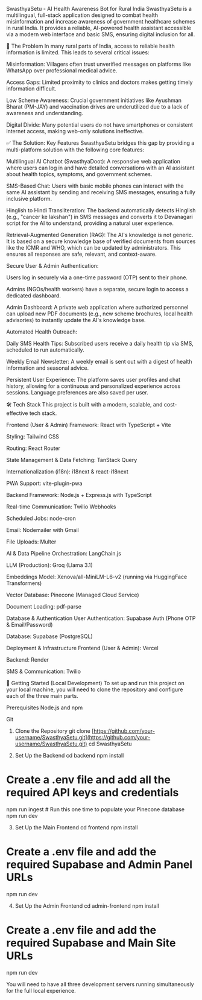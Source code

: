 SwasthyaSetu - AI Health Awareness Bot for Rural India
SwasthyaSetu is a multilingual, full-stack application designed to combat health misinformation and increase awareness of government healthcare schemes in rural India. It provides a reliable, AI-powered health assistant accessible via a modern web interface and basic SMS, ensuring digital inclusion for all.


🎯 The Problem
In many rural parts of India, access to reliable health information is limited. This leads to several critical issues:

Misinformation: Villagers often trust unverified messages on platforms like WhatsApp over professional medical advice.

Access Gaps: Limited proximity to clinics and doctors makes getting timely information difficult.

Low Scheme Awareness: Crucial government initiatives like Ayushman Bharat (PM-JAY) and vaccination drives are underutilized due to a lack of awareness and understanding.

Digital Divide: Many potential users do not have smartphones or consistent internet access, making web-only solutions ineffective.

✅ The Solution: Key Features
SwasthyaSetu bridges this gap by providing a multi-platform solution with the following core features:

Multilingual AI Chatbot (SwasthyaDoot): A responsive web application where users can log in and have detailed conversations with an AI assistant about health topics, symptoms, and government schemes.

SMS-Based Chat: Users with basic mobile phones can interact with the same AI assistant by sending and receiving SMS messages, ensuring a fully inclusive platform.

Hinglish to Hindi Transliteration: The backend automatically detects Hinglish (e.g., "cancer ke lakshan") in SMS messages and converts it to Devanagari script for the AI to understand, providing a natural user experience.

Retrieval-Augmented Generation (RAG): The AI's knowledge is not generic. It is based on a secure knowledge base of verified documents from sources like the ICMR and WHO, which can be updated by administrators. This ensures all responses are safe, relevant, and context-aware.

Secure User & Admin Authentication:

Users log in securely via a one-time password (OTP) sent to their phone.

Admins (NGOs/health workers) have a separate, secure login to access a dedicated dashboard.

Admin Dashboard: A private web application where authorized personnel can upload new PDF documents (e.g., new scheme brochures, local health advisories) to instantly update the AI's knowledge base.

Automated Health Outreach:

Daily SMS Health Tips: Subscribed users receive a daily health tip via SMS, scheduled to run automatically.

Weekly Email Newsletter: A weekly email is sent out with a digest of health information and seasonal advice.

Persistent User Experience: The platform saves user profiles and chat history, allowing for a continuous and personalized experience across sessions. Language preferences are also saved per user.

🛠️ Tech Stack
This project is built with a modern, scalable, and cost-effective tech stack.

Frontend (User & Admin)
Framework: React with TypeScript + Vite

Styling: Tailwind CSS

Routing: React Router

State Management & Data Fetching: TanStack Query

Internationalization (i18n): i18next & react-i18next

PWA Support: vite-plugin-pwa

Backend
Framework: Node.js + Express.js with TypeScript

Real-time Communication: Twilio Webhooks

Scheduled Jobs: node-cron

Email: Nodemailer with Gmail

File Uploads: Multer

AI & Data Pipeline
Orchestration: LangChain.js

LLM (Production): Groq (Llama 3.1)

Embeddings Model: Xenova/all-MiniLM-L6-v2 (running via HuggingFace Transformers)

Vector Database: Pinecone (Managed Cloud Service)

Document Loading: pdf-parse

Database & Authentication
User Authentication: Supabase Auth (Phone OTP & Email/Password)

Database: Supabase (PostgreSQL)

Deployment & Infrastructure
Frontend (User & Admin): Vercel

Backend: Render

SMS & Communication: Twilio

🚀 Getting Started (Local Development)
To set up and run this project on your local machine, you will need to clone the repository and configure each of the three main parts.

Prerequisites
Node.js and npm

Git

1. Clone the Repository
git clone [https://github.com/your-username/SwasthyaSetu.git](https://github.com/your-username/SwasthyaSetu.git)
cd SwasthyaSetu

2. Set Up the Backend
cd backend
npm install
# Create a .env file and add all the required API keys and credentials
npm run ingest  # Run this one time to populate your Pinecone database
npm run dev

3. Set Up the Main Frontend
cd frontend
npm install
# Create a .env file and add the required Supabase and Admin Panel URLs
npm run dev

4. Set Up the Admin Frontend
cd admin-frontend
npm install
# Create a .env file and add the required Supabase and Main Site URLs
npm run dev

You will need to have all three development servers running simultaneously for the full local experience.
